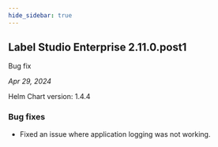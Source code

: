 ```yaml
---
hide_sidebar: true
---
```


## Label Studio Enterprise 2.11.0.post1

<div class="onprem-highlight">Bug fix</div>

*Apr 29, 2024*

Helm Chart version: 1.4.4

### Bug fixes
- Fixed an issue where application logging was not working. 

